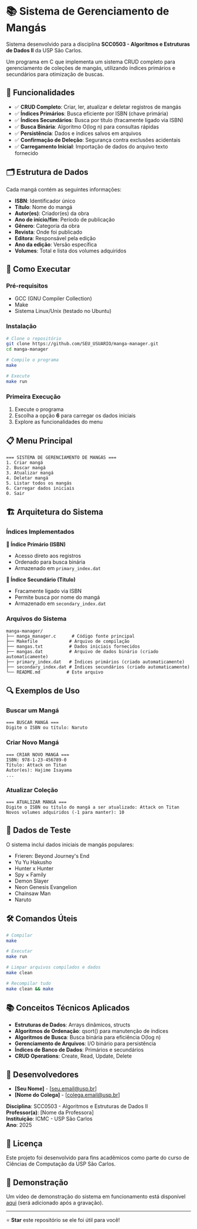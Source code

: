 # 📚 Sistema de Gerenciamento de Mangás

Sistema desenvolvido para a disciplina **SCC0503 - Algoritmos e Estruturas de Dados II** da USP São Carlos.

Um programa em C que implementa um sistema CRUD completo para gerenciamento de coleções de mangás, utilizando índices primários e secundários para otimização de buscas.

## 🎯 Funcionalidades

- ✅ **CRUD Completo**: Criar, ler, atualizar e deletar registros de mangás
- ✅ **Índices Primários**: Busca eficiente por ISBN (chave primária)
- ✅ **Índices Secundários**: Busca por título (fracamente ligado via ISBN)
- ✅ **Busca Binária**: Algoritmo O(log n) para consultas rápidas
- ✅ **Persistência**: Dados e índices salvos em arquivos
- ✅ **Confirmação de Deleção**: Segurança contra exclusões acidentais
- ✅ **Carregamento Inicial**: Importação de dados do arquivo texto fornecido

## 🗂️ Estrutura de Dados

Cada mangá contém as seguintes informações:
- **ISBN**: Identificador único
- **Título**: Nome do mangá
- **Autor(es)**: Criador(es) da obra
- **Ano de início/fim**: Período de publicação
- **Gênero**: Categoria da obra
- **Revista**: Onde foi publicado
- **Editora**: Responsável pela edição
- **Ano da edição**: Versão específica
- **Volumes**: Total e lista dos volumes adquiridos

## 🚀 Como Executar

### Pré-requisitos
- GCC (GNU Compiler Collection)
- Make
- Sistema Linux/Unix (testado no Ubuntu)

### Instalação
```bash
# Clone o repositório
git clone https://github.com/SEU_USUARIO/manga-manager.git
cd manga-manager

# Compile o programa
make

# Execute
make run
```

### Primeira Execução
1. Execute o programa
2. Escolha a opção **6** para carregar os dados iniciais
3. Explore as funcionalidades do menu

## 📋 Menu Principal

```
=== SISTEMA DE GERENCIAMENTO DE MANGÁS ===
1. Criar mangá
2. Buscar mangá
3. Atualizar mangá
4. Deletar mangá
5. Listar todos os mangás
6. Carregar dados iniciais
0. Sair
```

## 🏗️ Arquitetura do Sistema

### Índices Implementados

**🔑 Índice Primário (ISBN)**
- Acesso direto aos registros
- Ordenado para busca binária
- Armazenado em `primary_index.dat`

**📖 Índice Secundário (Título)**
- Fracamente ligado via ISBN
- Permite busca por nome do mangá
- Armazenado em `secondary_index.dat`

### Arquivos do Sistema
```
manga-manager/
├── manga_manager.c      # Código fonte principal
├── Makefile            # Arquivo de compilação
├── mangas.txt          # Dados iniciais fornecidos
├── mangas.dat          # Arquivo de dados binário (criado automaticamente)
├── primary_index.dat   # Índices primários (criado automaticamente)
├── secondary_index.dat # Índices secundários (criado automaticamente)
└── README.md          # Este arquivo
```

## 🔍 Exemplos de Uso

### Buscar um Mangá
```
=== BUSCAR MANGÁ ===
Digite o ISBN ou título: Naruto
```

### Criar Novo Mangá
```
=== CRIAR NOVO MANGÁ ===
ISBN: 978-1-23-456789-0
Título: Attack on Titan
Autor(es): Hajime Isayama
...
```

### Atualizar Coleção
```
=== ATUALIZAR MANGÁ ===
Digite o ISBN ou título do mangá a ser atualizado: Attack on Titan
Novos volumes adquiridos (-1 para manter): 10
```

## 🧪 Dados de Teste

O sistema inclui dados iniciais de mangás populares:
- Frieren: Beyond Journey's End
- Yu Yu Hakusho
- Hunter x Hunter
- Spy × Family
- Demon Slayer
- Neon Genesis Evangelion
- Chainsaw Man
- Naruto

## 🛠️ Comandos Úteis

```bash
# Compilar
make

# Executar
make run

# Limpar arquivos compilados e dados
make clean

# Recompilar tudo
make clean && make
```

## 📚 Conceitos Técnicos Aplicados

- **Estruturas de Dados**: Arrays dinâmicos, structs
- **Algoritmos de Ordenação**: qsort() para manutenção de índices
- **Algoritmos de Busca**: Busca binária para eficiência O(log n)
- **Gerenciamento de Arquivos**: I/O binário para persistência
- **Índices de Banco de Dados**: Primários e secundários
- **CRUD Operations**: Create, Read, Update, Delete

## 👥 Desenvolvedores

- **[Seu Nome]** - [seu.email@usp.br]
- **[Nome do Colega]** - [colega.email@usp.br]

**Disciplina**: SCC0503 - Algoritmos e Estruturas de Dados II  
**Professor(a)**: [Nome da Professora]  
**Instituição**: ICMC - USP São Carlos  
**Ano**: 2025

## 📄 Licença

Este projeto foi desenvolvido para fins acadêmicos como parte do curso de Ciências de Computação da USP São Carlos.

## 🎥 Demonstração

Um vídeo de demonstração do sistema em funcionamento está disponível [aqui](link_do_video) (será adicionado após a gravação).

---

⭐ **Star** este repositório se ele foi útil para você!

